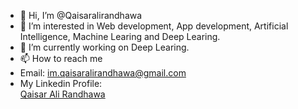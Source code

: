 - 👋 Hi, I’m @Qaisaralirandhawa
- 👀 I’m interested in Web development, App development, Artificial Intelligence, Machine Learing and Deep Learing.
- 🌱 I’m currently working on Deep Learing.
- 📫 How to reach me 
-   Email: im.qaisaralirandhawa@gmail.com
- My Linkedin Profile:    <div class="badge-base LI-profile-badge" data-locale="en_US" data-size="large" data-theme="dark" data-type="HORIZONTAL" data-vanity="qaisar-ali-randhawa-0659a81a1" data-version="v1"><a class="badge-base__link LI-simple-link" href="https://pk.linkedin.com/in/qaisar-ali-randhawa-0659a81a1?trk=profile-badge">Qaisar Ali Randhawa</a></div>
 
<!---
Qaisaralirandhawa/Qaisaralirandhawa is a ✨ special ✨ repository because its `README.md` (this file) appears on your GitHub profile.
You can click the Preview link to take a look at your changes.
--->
